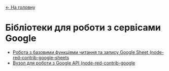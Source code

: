 [<- На головну](../)

# Бібліотеки для роботи з сервісами Google

- [Робота з базовими функціями читання та запису Google Sheet (node-red-contrib-google-sheets](googlesheet.md)
- [Вузол для роботи з Google API (node-red-contrib-google](googleapi.md)